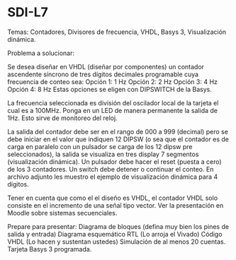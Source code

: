 # SDI-L7
Temas: Contadores, Divisores de frecuencia, VHDL, Basys 3, Visualización dinámica.

Problema a solucionar:

Se desea diseñar en VHDL (diseñar por componentes) un contador ascendente síncrono de tres dígitos decimales programable cuya frecuencia de conteo sea:
Opción 1: 1 Hz
Opción 2: 2 Hz
Opción 3: 4 Hz
Opción 4: 8 Hz
Estas opciones se eligen con DIPSWITCH de la Basys.

La frecuencia seleccionada es división del oscilador local de la tarjeta el cual es a 100MHz. Ponga en un LED de manera permanente la salida de 1Hz. Esto sirve de monitoreo del reloj.

La salida del contador debe ser en el rango de 000 a 999 (decimal) pero se debe iniciar en el valor que indiquen 12 DIPSW (o sea que el contador es de carga en paralelo con un pulsador se carga de los 12 dipsw pre seleccionados), la salida se visualiza en tres display 7 segmentos (visualización dinámica).
Un pulsador debe hacer el reset (puesta a cero) de los 3 contadores.
Un switch debe detener o continuar el conteo.
En archivo adjunto les muestro el ejemplo de visualización dinámica para 4 dígitos.

Tener en cuenta que como el  el diseño es VHDL, el contador VHDL solo consiste en el incremento de una señal tipo vector. Ver la presentación en Moodle sobre sistemas secuenciales.

Prepare para presentar:
Diagrama de bloques (defina muy bien los pines de salida y entrada)
Diagrama esquemático RTL (Lo arroja el Vivado)
Código VHDL (Lo hacen y sustentan ustedes)
Simulación de al menos 20 cuentas.
Tarjeta Basys 3 programada.
